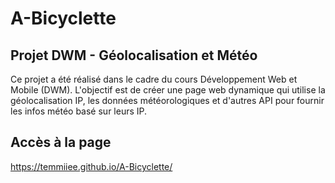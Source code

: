 # A-Bicyclette

## Projet DWM - Géolocalisation et Météo

Ce projet a été réalisé dans le cadre du cours Développement Web et Mobile (DWM). L'objectif est de créer une page web dynamique qui utilise la géolocalisation IP, les données météorologiques et d'autres API pour fournir les infos météo basé sur leurs IP.

## Accès à la page

https://temmiiee.github.io/A-Bicyclette/